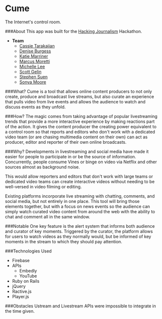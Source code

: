 # Cume
The Internet's control room.

###About
This app was built for the [Hacking Journalism](http://hackingjournalism.com) Hackathon.
* **Team**
  - [Cassie Tarakajian](http://github.com/catarak)
  - [Denise Burgess](http://github.com/deniseb89)
  - [Katie Marriner](http://github.com/katiemarriner)
  - [Marcus Moretti](http://github.com/imwm)
  - [Michelle Lee](http://github.com/myhlee)
  - [Scott Gelin](http://github.com/scottgelin)
  - [Stephen Suen](http://github.com/s2tephen)
  - [Sonya Moore](http://github.com/sonyamo)

###What?
Cume is a tool that allows online content producers to not only create, produce and broadcast live streams, but also curate an experience that pulls video from live events and allows the audience to watch and discuss events as they unfold.

###How?
The magic comes from taking advantage of popular livestreaming trends that provide a more interactive experience by making reactions part of the action. It gives the content producer the creating power equivalent to a control room so that reports and editors who don't work with a dedicated video team (or are chasing multimedia content on their own) can act as producer, editor and reporter of their own online broadcasts.

###Why?
Developments in livestreaming and social media have made it easier for people to participate in or be the source of information. Concurrently, people consume Vines or binge on video via Netflix and other sources almost as background noise. 

This would allow reporters and editors that don't work with large teams or dedicated video teams can create interactive videos without needing to be well-versed in video filming or editing.

Existing platforms incorporate live streaming with chatting, comments, and social media, but not entirely in one place. This tool will bring those elements together, but with a focus on news events so the audience can simply watch curated video content from around the web with the ability to chat and comment all in the same window.

###Notable
One key feature is the alert system that informs both audience and curator of key moments. Triggered by the curator, the platform allows for users to watch videos as they normally would, but be informed of key moments in the stream to which they should pay attention.

###Technologies Used
- Firebase
- APIs  
  - Embedly
  - YouTube
- Ruby on Rails
- jQuery
- Ractive.js
- Player.js

###Obstacles
Ustream and Livestream APIs were impossible to integrate in the time given.

